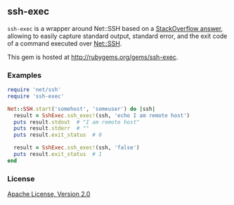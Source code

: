 ## ssh-exec

`ssh-exec` is a wrapper around Net::SSH based on a
[StackOverflow answer](http://stackoverflow.com/questions/3386233/how-to-get-exit-status-with-rubys-netssh-library/3386375#3386375),
allowing to easily capture standard output, standard error, and the exit code
of a command executed over [Net::SSH](https://github.com/net-ssh/net-ssh).

This gem is hosted at http://rubygems.org/gems/ssh-exec.

### Examples

```ruby
require 'net/ssh'
require 'ssh-exec'

Net::SSH.start('somehost', 'someuser') do |ssh|
  result = SshExec.ssh_exec!(ssh, 'echo I am remote host')
  puts result.stdout  # "I am remote host"
  puts result.stderr  # ""
  puts result.exit_status  # 0

  result = SshExec.ssh_exec!(ssh, 'false')
  puts result.exit_status  # 1
end
```

### License

[Apache License, Version 2.0](http://www.apache.org/licenses/LICENSE-2.0.html)

